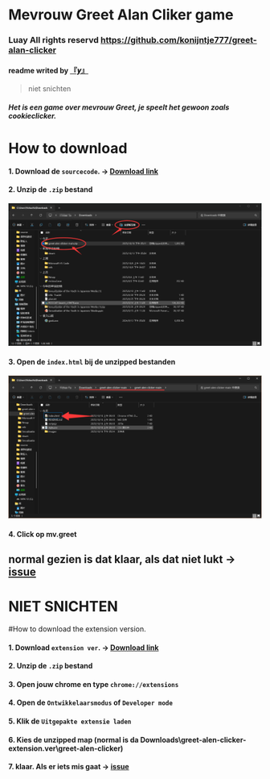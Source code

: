 # Mevrouw Greet Alan Cliker game
### Luay All rights reservd https://github.com/konijntje777/greet-alan-clicker
#### readme writed by [『𝒚』](https://github.com/Love-Lumine)
> niet snichten
##### Het is een game over mevrouw Greet, je speelt het gewoon zoals cookieclicker.
# How to download
#### 1. Download de `sourcecode`. → [Download link](https://github.com/konijntje777/greet-alen-clicker/archive/refs/heads/main.zip) 
#### 2. Unzip de `.zip` bestand
![unzip](https://github.com/konijntje777/greet-alen-clicker/blob/main/images/readme/unzip.png?raw=true)
#### 3. Open de `index.html` bij de unzipped bestanden
![unzip](https://github.com/konijntje777/greet-alen-clicker/blob/main/images/readme/openhtml.png?raw=true)
#### 4. Click op mv.greet
## normal gezien is dat klaar, als dat niet lukt → [issue](https://github.com/konijntje777/greet-alen-clicker/issues/new/choose)
# NIET SNICHTEN

#How to download the extension version.
#### 1. Download `extension ver`. → [Download link](https://github.com/konijntje777/greet-alen-clicker/releases/download/extension/greet-alen-clicker-extension.ver.zip) 
#### 2. Unzip de `.zip` bestand
#### 3. Open jouw chrome en type `chrome://extensions`
#### 4. Open de `Ontwikkelaarsmodus` of `Developer mode`
#### 5. Klik de `Uitgepakte extensie laden`
#### 6. Kies de unzipped map (normal is da Downloads\greet-alen-clicker-extension.ver\greet-alen-clicker)
#### 7. klaar. Als er iets mis gaat → [issue](https://github.com/konijntje777/greet-alen-clicker/issues/new/choose)
